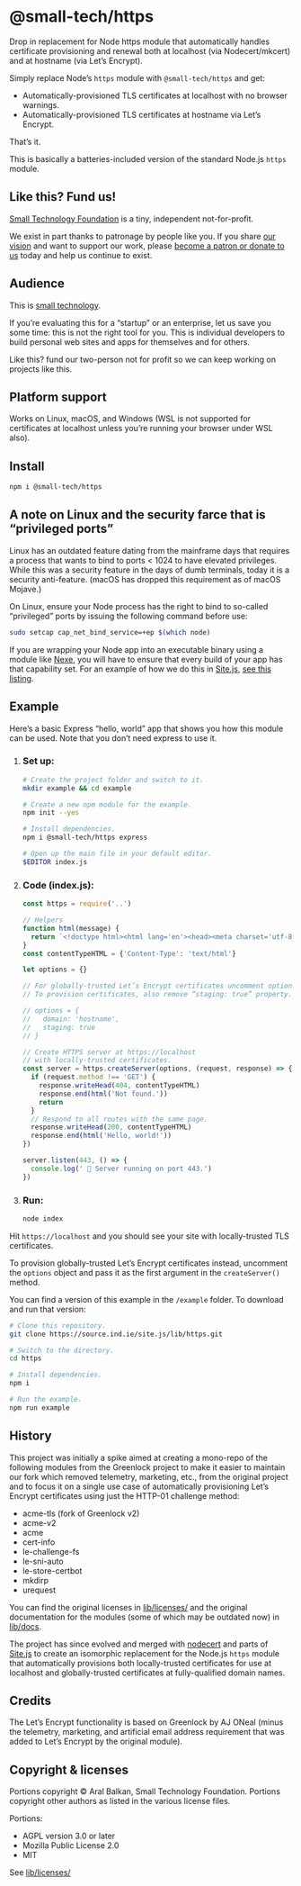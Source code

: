 # @small-tech/https

Drop in replacement for Node https module that automatically handles certificate provisioning and renewal both at localhost (via Nodecert/mkcert) and at hostname (via Let’s Encrypt).

Simply replace Node’s `https` module with `@small-tech/https` and get:

  - Automatically-provisioned TLS certificates at localhost with no browser warnings.
  - Automatically-provisioned TLS certificates at hostname via Let’s Encrypt.

That’s it.

This is basically a batteries-included version of the standard Node.js `https` module.

## Like this? Fund us!

[Small Technology Foundation](https://small-tech.org) is a tiny, independent not-for-profit.

We exist in part thanks to patronage by people like you. If you share [our vision](https://small-tech.org/about#small-technology) and want to support our work, please [become a patron or donate to us](https://small-tech.org/fund-us) today and help us continue to exist.

## Audience

This is [small technology](https://small-tech.org/about#small-technology).

If you’re evaluating this for a “startup” or an enterprise, let us save you some time: this is not the right tool for you. This is individual developers to build personal web sites and apps for themselves and for others.

Like this? fund our two-person not for profit so we can keep working on projects like this.

## Platform support

Works on Linux, macOS, and Windows (WSL is not supported for certificates at localhost unless you’re running your browser under WSL also).

## Install

```sh
npm i @small-tech/https
```

## A note on Linux and the security farce that is “privileged ports”

Linux has an outdated feature dating from the mainframe days that requires a process that wants to bind to ports < 1024 to have elevated privileges. While this was a security feature in the days of dumb terminals, today it is a security anti-feature. (macOS has dropped this requirement as of macOS Mojave.)

On Linux, ensure your Node process has the right to bind to so-called “privileged” ports by issuing the following command before use:

```sh
sudo setcap cap_net_bind_service=+ep $(which node)
```

If you are wrapping your Node app into an executable binary using a module like [Nexe](https://github.com/nexe/nexe), you will have to ensure that every build of your app has that capability set. For an example of how we do this in [Site.js](https://sitejs.org), [see this listing](https://source.ind.ie/site.js/app/blob/master/bin/lib/ensure.js#L124).

## Example

Here’s a basic Express “hello, world” app that shows you how this module can be used. Note that you don’t need express to use it.

1. ### Set up:

    ```sh
    # Create the project folder and switch to it.
    mkdir example && cd example

    # Create a new npm module for the example.
    npm init --yes

    # Install dependencies.
    npm i @small-tech/https express

    # Open up the main file in your default editor.
    $EDITOR index.js
    ```

2. ### Code (index.js):

    ```javascript
    const https = require('..')

    // Helpers
    function html(message) {
      return `<!doctype html><html lang='en'><head><meta charset='utf-8'/><title>Hello, world!</title><style>body{background-color: white; font-family: sans-serif;}</style></head><body><h1>${message}</h1></body></html>`
    }
    const contentTypeHTML = {'Content-Type': 'text/html'}

    let options = {}

    // For globally-trusted Let’s Encrypt certificates uncomment options.
    // To provision certificates, also remove “staging: true” property.

    // options = {
    //   domain: 'hostname',
    //   staging: true
    // }

    // Create HTTPS server at https://localhost
    // with locally-trusted certificates.
    const server = https.createServer(options, (request, response) => {
      if (request.method !== 'GET') {
        response.writeHead(404, contentTypeHTML)
        response.end(html('Not found.'))
        return
      }
      // Respond to all routes with the same page.
      response.writeHead(200, contentTypeHTML)
      response.end(html('Hello, world!'))
    })

    server.listen(443, () => {
      console.log(' 🎉 Server running on port 443.')
    })
    ```

3. ### Run:

    ```sh
    node index
    ```

Hit `https://localhost` and you should see your site with locally-trusted TLS certificates.

To provision globally-trusted Let’s Encrypt certificates instead, uncomment the `options` object and pass it as the first argument in the `createServer()` method.

You can find a version of this example in the `/example` folder. To download and run that version:

```sh
# Clone this repository.
git clone https://source.ind.ie/site.js/lib/https.git

# Switch to the directory.
cd https

# Install dependencies.
npm i

# Run the example.
npm run example
```

## History

This project was initially a spike aimed at creating a mono-repo of the following modules from the Greenlock project to make it easier to maintain our fork which removed telemetry, marketing, etc., from the original project and to focus it on a single use case of automatically provisioning Let’s Encrypt certificates using just the HTTP-01 challenge method:

  - acme-tls (fork of Greenlock v2)
  - acme-v2
  - acme
  - cert-info
  - le-challenge-fs
  - le-sni-auto
  - le-store-certbot
  - mkdirp
  - urequest

You can find the original licenses in [lib/licenses/](lib/licenses/) and the original documentation for the modules (some of which may be outdated now) in [lib/docs](lib/docs).

The project has since evolved and merged with [nodecert](https://source.ind.ie/hypha/tools/nodecert) and parts of [Site.js](https://sitejs.org) to create an isomorphic replacement for the Node.js `https` module that automatically provisions both locally-trusted certificates for use at localhost and globally-trusted certificates at fully-qualified domain names.

## Credits

The Let’s Encrypt functionality is based on Greenlock by AJ ONeal (minus the telemetry, marketing, and artificial email address requirement that was added to Let’s Encrypt by the original module).

## Copyright & licenses

Portions copyright &copy; Aral Balkan, Small Technology Foundation. Portions copyright other authors as listed in the various license files.

Portions:

  - AGPL version 3.0 or later
  - Mozilla Public License 2.0
  - MIT

See [lib/licenses/](lib/licenses/)
